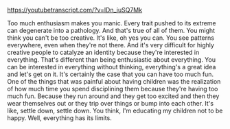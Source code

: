 https://youtubetranscript.com/?v=lDn_iuSQ7Mk

 Too much enthusiasm makes you manic. Every trait pushed to its extreme can degenerate into a pathology. And that's true of all of them. You might think you can't be too creative. It's like, oh yes you can. You see patterns everywhere, even when they're not there. And it's very difficult for highly creative people to catalyze an identity because they're interested in everything. That's different than being enthusiastic about everything. You can be interested in everything without thinking, everything's a great idea and let's get on it. It's certainly the case that you can have too much fun. One of the things that was painful about having children was the realization of how much time you spend disciplining them because they're having too much fun. Because they run around and they get too excited and then they wear themselves out or they trip over things or bump into each other. It's like, settle down, settle down. You think, I'm educating my children not to be happy. Well, everything has its limits.